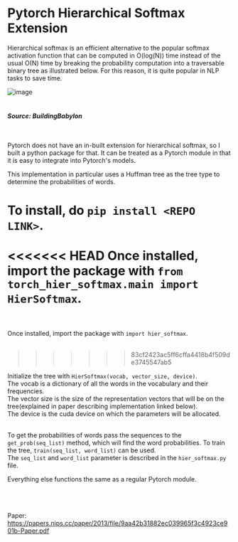 # **Pytorch Hierarchical Softmax Extension**<br/>
Hierarchical softmax is an efficient alternative to the popular softmax activation function that can be computed in O(log(N)) time instead of the usual O(N) time by breaking the probability computation into a traversable binary tree as illustrated below. For this reason, it is quite popular in NLP tasks to save time.<br/>

![image](https://user-images.githubusercontent.com/63683831/132118973-2b10e5f1-7543-4439-b0f0-407d6ac67118.png)<br/><br/>

###### **Source: BuildingBabylon** <br/><br/>


Pytorch does not have an in-built extension for hierarchical softmax, so I built a python package for that. It can be treated as a Pytorch module in that it is easy to integrate into Pytorch's models.<br/>

This implementation in particular uses a Huffman tree as the tree type to determine the probabilities of words.

To install, do ```pip install <REPO LINK>```.<br/><br/>
<<<<<<< HEAD
Once installed, import the package with ```from torch_hier_softmax.main import HierSoftmax```.<br/><br/>
=======
Once installed, import the package with ```import hier_softmax```.<br/><br/>
>>>>>>> 83cf2423ac5ff6cffa4418b4f509de3745547ab5


Initialize the tree with ```HierSoftmax(vocab, vector_size, device)```. <br/>
The vocab is a dictionary of all the words in the vocabulary and their frequencies. <br/>
The vector size is the size of the representation vectors that will be on the tree(explained in paper describing implementation linked below). <br/>
The device is the cuda device on which the parameters will be allocated.<br/><br/>


To get the probabilities of words pass the sequences to the ```get_prob(seq_list)``` method, which will find the word probabilities. To train the tree, ```train(seq_list, word_list)``` can be used. <br/>
The ```seq_list``` and ```word_list``` parameter is described in the ```hier_softmax.py``` file. <br/>

Everything else functions the same as a regular Pytorch module.<br/><br/><br/><br/>




Paper: https://papers.nips.cc/paper/2013/file/9aa42b31882ec039965f3c4923ce901b-Paper.pdf
